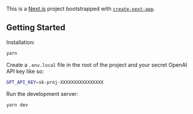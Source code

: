 This is a [Next.js](https://nextjs.org/) project bootstrapped with [`create-next-app`](https://github.com/vercel/next.js/tree/canary/packages/create-next-app).

## Getting Started

Installation:

```bash
yarn
```

Create a `.env.local` file in the root of the project and your secret OpenAI API key like so:

```bash
GPT_API_KEY=sk-proj-XXXXXXXXXXXXXXXX
```

Run the development server:

```bash
yarn dev
```
